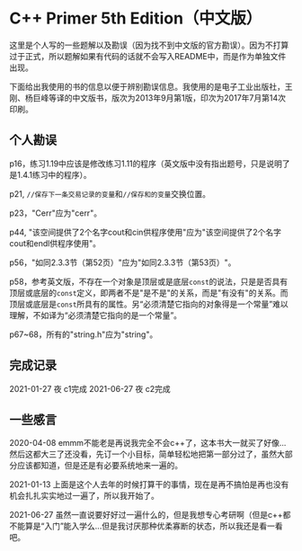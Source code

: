 # C\+\+ Primer 5th Edition（中文版）

这里是个人写的一些题解以及勘误（因为找不到中文版的官方勘误）。因为不打算过于正式，所以题解如果有代码的话就不会写入README中，而是作为单独文件出现。

下面给出我使用的书的信息以便于辨别勘误信息。我使用的是电子工业出版社，王刚、杨巨峰等译的中文版书，版次为2013年9月第1版，印次为2017年7月第14次印刷。

## 个人勘误

p16，练习1\.19中应该是修改练习1\.11的程序（英文版中没有指出题号，只是说明了是1\.4\.1练习中的程序）。

p21, `//保存下一条交易记录的变量`和`//保存和的变量`交换位置。

p23，"Cerr"应为"cerr"。

p44, "该空间提供了2个名字cout和cin供程序使用"应为"该空间提供了2个名字cout和endl供程序使用"。

p56，"如同2\.3\.3节（第52页）"应为"如同2\.3\.3节（第53页）"。

p58，参考英文版，不存在一个对象是顶层或是底层`const`的说法，只是是否具有顶层或底层的`const`定义，即两者不是"是不是"的关系，而是"有没有"的关系。而顶层或底层是`const`所具有的属性。另“必须清楚它指向的对象得是一个常量”难以理解，不如译为“必须清楚它指向的是一个常量”。

p67~68，所有的"string.h"应为"string"。

## 完成记录

2021-01-27 夜 c1完成
2021-06-27 夜 c2完成

## 一些感言

2020-04-08 emmm不能老是再说我完全不会c++了，这本书大一就买了好像...然后这都大三了还没看，先订一个小目标，简单轻松地把第一部分过了，虽然大部分应该都知道，但是还是有必要系统地来一遍的。

2021-01-13 上面是这个人去年的时候打算干的事情，现在是再不搞怕是再也没有机会扎扎实实地过一遍了，所以我开始了。

2021-06-27 虽然一直说要好好过一遍什么的，但是我想专心考研啊（但是c\+\+都不能算是“入门”能入学么...但是我讨厌那种优柔寡断的状态，所以我还是看一看吧。

